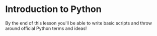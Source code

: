 # Introduction to Python

By the end of this lesson you'll be able to write basic scripts and throw around official Python terms and ideas!